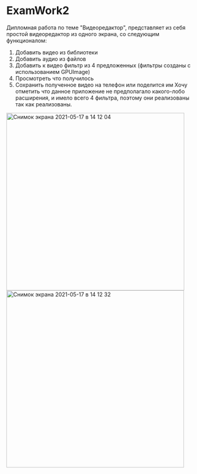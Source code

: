 # ExamWork2

Дипломная работа по теме "Видеоредактор", представляет из себя простой видеоредактор из одного экрана, со следующим функционалом:
1. Добавить видео из библиотеки
2. Добавить аудио из файлов
3. Добавить к видео фильтр из 4 предложенных (фильтры созданы с использованием GPUImage)
4. Просмотреть что получилось
5. Сохранить полученное видео на телефон или поделится им
Хочу отметить что данное приложение не предполагало какого-лобо расширения, и имело всего 4 фильтра, поэтому они реализованы так как реализованы.

<img width="465" alt="Снимок экрана 2021-05-17 в 14 12 04" src="https://user-images.githubusercontent.com/63013272/118479963-52232600-b71a-11eb-8499-1a2148edc972.png"> <img width="464" alt="Снимок экрана 2021-05-17 в 14 12 32" src="https://user-images.githubusercontent.com/63013272/118479974-53ece980-b71a-11eb-9968-26352dd4c9de.png">


